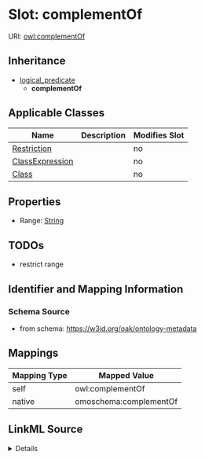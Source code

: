 

# Slot: complementOf



URI: [owl:complementOf](http://www.w3.org/2002/07/owl#complementOf)




## Inheritance

* [logical_predicate](logical_predicate.md)
    * **complementOf**






## Applicable Classes

| Name | Description | Modifies Slot |
| --- | --- | --- |
| [Restriction](Restriction.md) |  |  no  |
| [ClassExpression](ClassExpression.md) |  |  no  |
| [Class](Class.md) |  |  no  |







## Properties

* Range: [String](String.md)





## TODOs

* restrict range

## Identifier and Mapping Information







### Schema Source


* from schema: https://w3id.org/oak/ontology-metadata




## Mappings

| Mapping Type | Mapped Value |
| ---  | ---  |
| self | owl:complementOf |
| native | omoschema:complementOf |




## LinkML Source

<details>
```yaml
name: complementOf
todos:
- restrict range
from_schema: https://w3id.org/oak/ontology-metadata
rank: 1000
is_a: logical_predicate
slot_uri: owl:complementOf
alias: complementOf
domain_of:
- ClassExpression
range: string

```
</details>